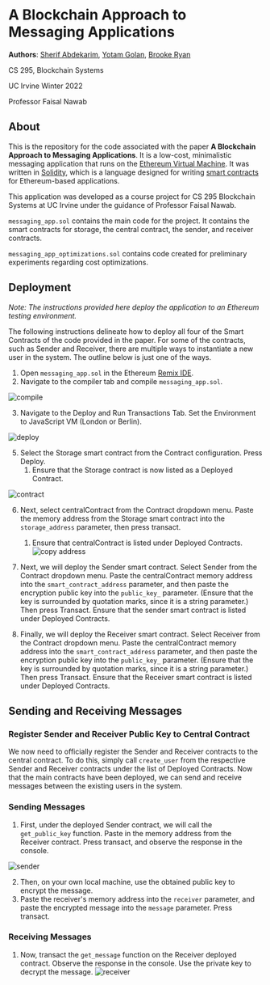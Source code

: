 # A Blockchain Approach to Messaging Applications

**Authors**: [Sherif Abdekarim](https://github.com/sherif-abdelkarim), [Yotam Golan](https://github.com/YotamGolan), [Brooke Ryan](https://brookekryan.com/)

CS 295, Blockchain Systems 

UC Irvine Winter 2022

Professor Faisal Nawab



## About

This is the repository for the code associated with the paper **A Blockchain Approach to Messaging Applications**. It is a low-cost, minimalistic messaging application that runs on the [Ethereum Virtual Machine](https://ethereum.org/en/developers/docs/evm/). It was written in [Solidity](https://docs.soliditylang.org/en/v0.8.13/), which is a language designed for writing [smart contracts](https://ethereum.org/en/developers/docs/smart-contracts/) for Ethereum-based applications. 

This application was developed as a course project for CS 295 Blockchain Systems at UC Irvine under the guidance of Professor Faisal Nawab. 

`messaging_app.sol` contains the main code for the project. It contains the smart contracts for storage, the central contract, the sender, and receiver contracts.  

`messaging_app_optimizations.sol` contains code created for preliminary experiments regarding cost optimizations.


## Deployment

*Note: The instructions provided here deploy the application to an Ethereum testing environment.* 

The following instructions delineate how to deploy all four of the Smart Contracts of the code provided in the paper. For some of the contracts, such as Sender and Receiver, there are multiple ways to instantiate a new user in the system. The outline below is just one of the ways. 

1. Open `messaging_app.sol` in the  Ethereum [Remix IDE](https://remix.ethereum.org/).
2. Navigate to the compiler tab and compile `messaging_app.sol`.

![compile](assets/compile.png)

3. Navigate to the Deploy and Run Transactions Tab. Set the Environment to JavaScript VM (London or Berlin).

![deploy](assets/deploy.png)

5. Select the Storage smart contract from the Contract configuration. Press Deploy. 
   1. Ensure that the Storage contract is now listed as a Deployed Contract. 

![contract](assets/contract.png)

6. Next, select centralContract from the Contract dropdown menu. Paste the memory address from the Storage smart contract into the `storage_address` parameter, then press transact. 
   1. Ensure that centralContract is listed under Deployed Contracts.  ![copy address](assets/address.png)

7. Next, we will deploy the Sender smart contract. Select Sender from the Contract dropdown menu. Paste the centralContract memory address into the `smart_contract_address` parameter, and then paste the encryption public key into the `public_key_` parameter. (Ensure that the key is surrounded by quotation marks, since it is a string parameter.) Then press Transact. Ensure that the sender smart contract is listed under Deployed Contracts. 
8. Finally, we will deploy the Receiver smart contract. Select Receiver from the Contract dropdown menu. Paste the centralContract memory address into the `smart_contract_address` parameter, and then paste the encryption public key into the `public_key_` parameter. (Ensure that the key is surrounded by quotation marks, since it is a string parameter.) Then press Transact. Ensure that the Receiver smart contract is listed under Deployed Contracts. 


## Sending and Receiving Messages

### Register Sender and Receiver Public Key to Central Contract
We now need to officially register the Sender and Receiver contracts to the central contract. 
To do this, simply call `create_user` from the respective Sender and Receiver contracts under the list of Deployed Contracts. 
Now that the main contracts have been deployed, we can send and receive messages between the existing users in the system. 


### Sending Messages

1. First, under the deployed Sender contract, we will call the `get_public_key` function. Paste in the memory address from the Receiver contract. Press transact, and observe the response in the console. 

![sender](assets/sender.png)

2. Then, on your own local machine, use the obtained public key to encrypt the message.
3. Paste the receiver's memory address into the `receiver` parameter, and paste the encrypted message into the `message` parameter. Press transact. 

### Receiving Messages 

1. Now, transact the `get_message` function on the Receiver deployed contract. Observe the response in the console. Use the private key to decrypt the message. ![receiver](assets/receiver.png)
